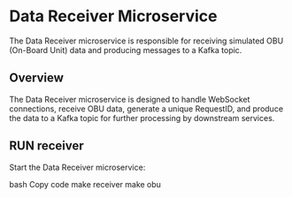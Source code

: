 # Data Receiver Microservice

The Data Receiver microservice is responsible for receiving simulated OBU (On-Board Unit) data and producing messages to a Kafka topic.

## Overview

The Data Receiver microservice is designed to handle WebSocket connections, receive OBU data, generate a unique RequestID, and produce the data to a Kafka topic for further processing by downstream services.

## RUN receiver

Start the Data Receiver microservice:

bash
Copy code
make receiver
make obu
